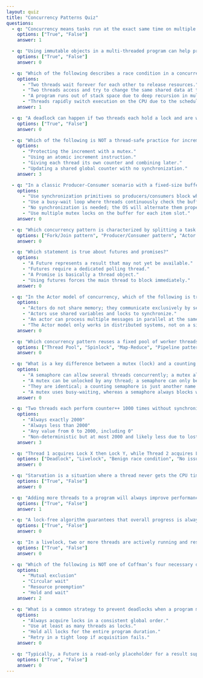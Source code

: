 ```yaml
---
layout: quiz
title: "Concurrency Patterns Quiz"
questions:
  - q: "Concurrency means tasks run at the exact same time on multiple CPU cores."
    options: ["True", "False"]
    answer: 1

  - q: "Using immutable objects in a multi-threaded program can help prevent race conditions."
    options: ["True", "False"]
    answer: 0

  - q: "Which of the following describes a race condition in a concurrent program?"
    options:
      - "Two threads wait forever for each other to release resources."
      - "Two threads access and try to change the same shared data at the same time."
      - "A program runs out of stack space due to deep recursion in multiple threads."
      - "Threads rapidly switch execution on the CPU due to the scheduler."
    answer: 1

  - q: "A deadlock can happen if two threads each hold a lock and are waiting to acquire the other thread’s lock."
    options: ["True", "False"]
    answer: 0

  - q: "Which of the following is NOT a thread-safe practice for incrementing a shared counter from multiple threads?"
    options:
      - "Protecting the increment with a mutex."
      - "Using an atomic increment instruction."
      - "Giving each thread its own counter and combining later."
      - "Updating a shared global counter with no synchronization."
    answer: 3

  - q: "In a classic Producer-Consumer scenario with a fixed-size buffer, how can we prevent the producer from overfilling the buffer or the consumer from reading an empty buffer?"
    options:
      - "Use synchronization primitives so producers/consumers block when the buffer is full/empty."
      - "Use a busy-wait loop where threads continuously check the buffer."
      - "No synchronization is needed; the OS will alternate them properly."
      - "Use multiple mutex locks on the buffer for each item slot."
    answer: 0

  - q: "Which concurrency pattern is characterized by splitting a task into subtasks that run in parallel and then joining the results?"
    options: ["Fork/Join pattern", "Producer/Consumer pattern", "Actor model", "Mutual exclusion pattern"]
    answer: 0

  - q: "Which statement is true about futures and promises?"
    options:
      - "A Future represents a result that may not yet be available."
      - "Futures require a dedicated polling thread."
      - "A Promise is basically a thread object."
      - "Using futures forces the main thread to block immediately."
    answer: 0

  - q: "In the Actor model of concurrency, which of the following is true?"
    options:
      - "Actors do not share memory; they communicate exclusively by sending messages."
      - "Actors use shared variables and locks to synchronize."
      - "An actor can process multiple messages in parallel at the same time."
      - "The Actor model only works in distributed systems, not on a single machine."
    answer: 0

  - q: "Which concurrency pattern reuses a fixed pool of worker threads to execute tasks from a queue?"
    options: ["Thread Pool", "Spinlock", "Map-Reduce", "Pipeline pattern"]
    answer: 0

  - q: "What is a key difference between a mutex (lock) and a counting semaphore?"
    options:
      - "A semaphore can allow several threads concurrently; a mutex allows only one."
      - "A mutex can be unlocked by any thread; a semaphore can only be released by the locking thread."
      - "They are identical; a counting semaphore is just another name for a mutex."
      - "A mutex uses busy-waiting, whereas a semaphore always blocks waiting threads."
    answer: 0

  - q: "Two threads each perform counter++ 1000 times without synchronization. What is a possible final value of the counter?"
    options:
      - "Always exactly 2000"
      - "Always less than 2000"
      - "Any value from 0 to 2000, including 0"
      - "Non-deterministic but at most 2000 and likely less due to lost updates"
    answer: 3

  - q: "Thread 1 acquires Lock X then Lock Y, while Thread 2 acquires Lock Y then Lock X. What concurrency issue can occur?"
    options: ["Deadlock", "Livelock", "Benign race condition", "No issue"]
    answer: 0

  - q: "Starvation is a situation where a thread never gets the CPU time or resources it needs to make progress."
    options: ["True", "False"]
    answer: 0

  - q: "Adding more threads to a program will always improve performance."
    options: ["True", "False"]
    answer: 1

  - q: "A lock-free algorithm guarantees that overall progress is always made without using mutual-exclusion locks."
    options: ["True", "False"]
    answer: 0

  - q: "In a livelock, two or more threads are actively running and responding to each other, yet no thread is making forward progress."
    options: ["True", "False"]
    answer: 0

  - q: "Which of the following is NOT one of Coffman’s four necessary deadlock conditions?"
    options:
      - "Mutual exclusion"
      - "Circular wait"
      - "Resource preemption"
      - "Hold and wait"
    answer: 2

  - q: "What is a common strategy to prevent deadlocks when a program must acquire multiple locks?"
    options:
      - "Always acquire locks in a consistent global order."
      - "Use at least as many threads as locks."
      - "Hold all locks for the entire program duration."
      - "Retry in a tight loop if acquisition fails."
    answer: 0

  - q: "Typically, a Future is a read-only placeholder for a result supplied later, whereas a Promise is a write-once object used to provide that result."
    options: ["True", "False"]
    answer: 0
---
```

